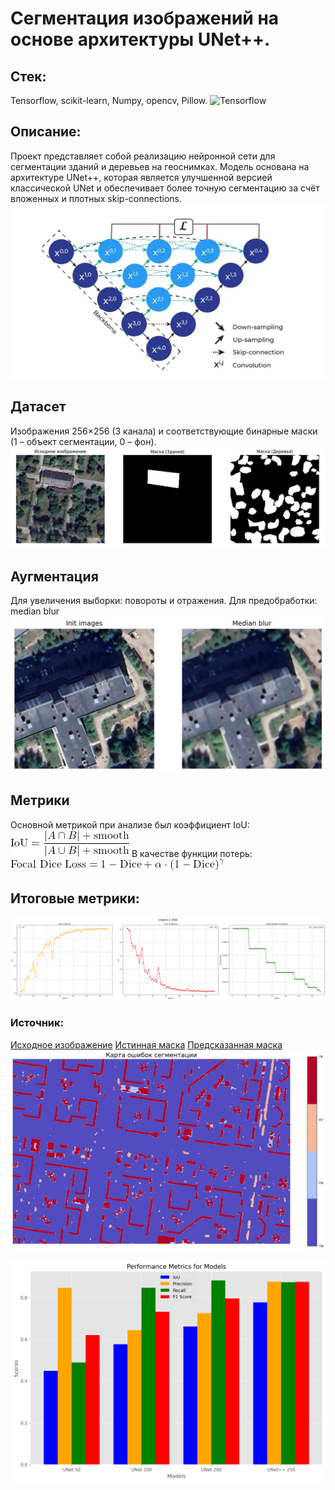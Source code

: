 # Сегментация изображений на основе архитектуры UNet++. 
## Стек:
Tensorflow, scikit-learn, Numpy, opencv, Pillow.
![Tensorflow](https://img.shields.io/badge/TensorFlow-FF6F00?style=for-the-badge&logo=TensorFlow&logoColor=white)
## Описание: 
Проект представляет собой реализацию нейронной сети для сегментации зданий и деревьев на геоснимках. Модель основана на архитектуре UNet++, которая является улучшенной версией классической UNet и обеспечивает более точную сегментацию за счёт вложенных и плотных skip-connections.
![UNet](https://github.com/klon-22800/unet_plus_plus_segmentation/blob/main/graphics/Unet%2B%2B.png)

## Датасет
Изображения 256×256 (3 канала) и соответствующие бинарные маски (1 – объект сегментации, 0 – фон). 
![Dataset example](https://github.com/klon-22800/unet_plus_plus_segmentation/blob/main/graphics/dataset%20example.png)
## Аугментация
Для увеличения выборки: повороты и отражения. Для предобработки: median blur
![Median blur](https://github.com/klon-22800/unet_plus_plus_segmentation/blob/main/graphics/median%20blur.png)
## Метрики 
Основной метрикой при анализе был коэффициент IoU:
![IoU](https://github.com/klon-22800/unet_plus_plus_segmentation/blob/main/graphics/IoU.png)
В качестве функции потерь:
![Focal Dice loss](https://github.com/klon-22800/unet_plus_plus_segmentation/blob/main/graphics/FDL.png)

## Итоговые метрики: 
![Metrics](https://github.com/klon-22800/unet_plus_plus_segmentation/blob/main/graphics/unet%2B%2B%20250.png)
### Источник:
[Исходное изображение](https://github.com/klon-22800/unet_plus_plus_segmentation/blob/main/check/big_tlt_test.png)
[Истинная маска](https://github.com/klon-22800/unet_plus_plus_segmentation/blob/main/check/big_tlt_test_mask.png)
[Предсказанная маска](https://github.com/klon-22800/unet_plus_plus_segmentation/blob/main/check/big_tlt_check_250.png)
![Map of errors](https://github.com/klon-22800/unet_plus_plus_segmentation/blob/main/graphics/map_of_errors.png)

![test](https://github.com/klon-22800/unet_plus_plus_segmentation/blob/main/graphics/Performance%20Metrics%20for%20Models.png)
